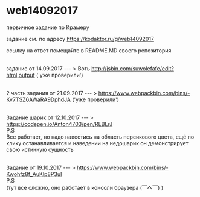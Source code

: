 # web14092017
первичное задание по Крамеру

задание см. по адресу
https://kodaktor.ru/g/web14092017

ссылку на ответ помещайте в README.MD своего репозитория
<br><br>

задание от 14.09.2017  --- > Воть http://jsbin.com/suwolefafe/edit?html,output ('уже проверили')
<br><br>

2 часть задания от 21.09.2017  --- > https://www.webpackbin.com/bins/-Kv7TSZ6AWaRA9DphdJA   ('уже проверили')
<br><br>


Задание шарик от 12.10.2017  --- > https://codepen.io/Anton4703/pen/RLBLrJ
<br>
P.S<br>
Все работает, но надо навестись на область персикового цвета, ещё по клику останавливается и наведении на недошарик он демонстрирует свою истинную сущность
<br><br>

Задание от 19.10.2017  --- >   https://www.webpackbin.com/bins/-Kwohfz8f_AuKlp8P3uI   
P.S
<br>
(тут все сложно, оно работает в консоли браузера 	(￣ヘ￣) )
